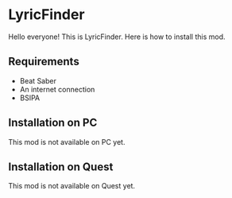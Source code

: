 # LyricFinder
Hello everyone! This is LyricFinder. Here is how to install this mod.

## Requirements
- Beat Saber
- An internet connection
- BSIPA

## Installation on PC
This mod is not available on PC yet.

## Installation on Quest
This mod is not available on Quest yet.
